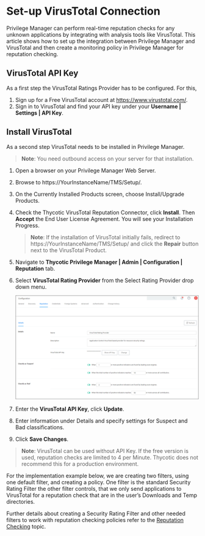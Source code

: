 [title]: # (VirusTotal)
[tags]: # (integration)
[priority]: # (4)
# Set-up VirusTotal Connection

<!-- TODO: Per Mike new PBI to update this page -->
Privilege Manager can perform real-time reputation checks for any unknown applications by integrating with analysis tools like VirusTotal. This article shows how to set up the integration between Privilege Manager and VirusTotal and then create a monitoring policy in Privilege Manager for reputation checking.

## VirusTotal API Key

As a first step the VirusTotal Ratings Provider has to be configured. For this,

1. Sign up for a Free VirusTotal account at https://www.virustotal.com/.
1. Sign in to VirusTotal and find your API key under your __Username | Settings | API Key__.  

## Install VirusTotal

As a second step VirusTotal needs to be installed in Privilege Manager. 

> **Note**: You need outbound access on your server for that installation.

1. Open a browser on your Privilege Manager Web Server.
1. Browse to https://YourInstanceName/TMS/Setup/.
1. On the Currently Installed Products screen, choose Install/Upgrade Products.
1. Check the Thycotic VirusTotal Reputation Connector, click __Install__. Then __Accept__ the End User License Agreement. You will see your Installation Progress.

   > **Note**: If the installation of VirusTotal initially fails, redirect to https://YourInstanceName/TMS/Setup/ and click the __Repair__ button next to the VirusTotal Product.
1. Navigate to __Thycotic Privilege Manager | Admin | Configuration | Reputation__ tab.
1. Select __VirusTotal Rating Provider__ from the Select Rating Provider drop down menu.

   ![Select Rating Provider: VirusTotal Rating Provider](../../reputation/images/virustotal.png "Select Rating Provider: VirusTotal Rating Provider")
1. Enter the __VirusTotal API Key__, click __Update__.
1. Enter information under Details and specify settings for Suspect and Bad classifications.
1. Click __Save Changes__.

>**Note**:
>VirusTotal can be used without API Key. If the free version is used, reputation checks are limited to 4 per Minute. Thycotic does not recommend this for a production environment.

For the implementation example below, we are creating two filters, using one default filter, and creating a policy. One filter is the standard Security Rating Filter the other filter controls, that we only send applications to VirusTotal for a reputation check that are in the user’s Downloads and Temp directories.

Further details about creating a Security Rating Filter and other needed filters to work with reputation checking policies refer to the [Reputation Checking](../../../../app-control/policies/examples/monitor/reputation.md) topic.
